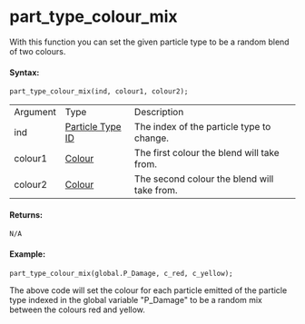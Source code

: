 # part_type_colour_mix

With this function you can set the given particle type to be a random
blend of two colours.

#### Syntax:

``` gml
part_type_colour_mix(ind, colour1, colour2);
```

|          |                                                                                                                                |                                             |
|----------|--------------------------------------------------------------------------------------------------------------------------------|---------------------------------------------|
| Argument | Type                                                                                                                           | Description                                 |
| ind      |  [Particle Type ID](../../../../../../GameMaker_Language/GML_Reference/Drawing/Particles/Particle_Types/part_type_create)  | The index of the particle type to change.   |
| colour1  |  [Colour](../../../../../../GameMaker_Language/GML_Reference/Drawing/Colour_And_Alpha/Colour_And_Alpha)                    | The first colour the blend will take from.  |
| colour2  |  [Colour](../../../../../../GameMaker_Language/GML_Reference/Drawing/Colour_And_Alpha/Colour_And_Alpha)                    | The second colour the blend will take from. |

#### Returns:

``` gml
N/A
```

#### Example:

``` gml
part_type_colour_mix(global.P_Damage, c_red, c_yellow);
```

The above code will set the colour for each particle emitted of the
particle type indexed in the global variable "P_Damage" to be a random
mix between the colours red and yellow.
